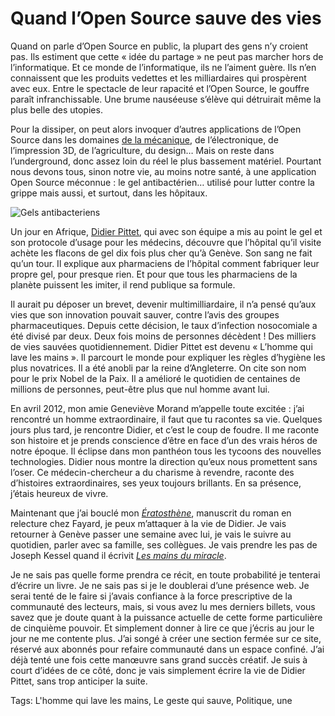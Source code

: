 # Quand l’Open Source sauve des vies

Quand on parle d’Open Source en public, la plupart des gens n’y croient pas. Ils estiment que cette « idée du partage » ne peut pas marcher hors de l’informatique. Et ce monde de l’informatique, ils ne l’aiment guère. Ils n’en connaissent que les produits vedettes et les milliardaires qui prospèrent avec eux. Entre le spectacle de leur rapacité et l’Open Source, le gouffre paraît infranchissable. Une brume nauséeuse s’élève qui détruirait même la plus belle des utopies.

Pour la dissiper, on peut alors invoquer d’autres applications de l’Open Source dans les domaines [de la mécanique](http://www.wedemain.fr/L-agriculteur-qui-prepare-la-revolution-open-source_a223.html), de l’électronique, de l’impression 3D, de l’agriculture, du design… Mais on reste dans l’underground, donc assez loin du réel le plus bassement matériel. Pourtant nous devons tous, sinon notre vie, au moins notre santé, à une application Open Source méconnue : le gel antibactérien… utilisé pour lutter contre la grippe mais aussi, et surtout, dans les hôpitaux.

![Gels antibacteriens](https://tcrouzet.com/images_tc/2013/04/gel-antibacterien.jpg)

Un jour en Afrique, [Didier Pittet](http://en.wikipedia.org/wiki/Didier_Pittet), qui avec son équipe a mis au point le gel et son protocole d’usage pour les médecins, découvre que l’hôpital qu’il visite achète les flacons de gel dix fois plus cher qu’à Genève. Son sang ne fait qu’un tour. Il explique aux pharmaciens de l’hôpital comment fabriquer leur propre gel, pour presque rien. Et pour que tous les pharmaciens de la planète puissent les imiter, il rend publique sa formule.

Il aurait pu déposer un brevet, devenir multimilliardaire, il n’a pensé qu’aux vies que son innovation pouvait sauver, contre l’avis des groupes pharmaceutiques. Depuis cette décision, le taux d’infection nosocomiale a été divisé par deux. Deux fois moins de personnes décèdent ! Des milliers de vies sauvées quotidiennement. Didier Pittet est devenu « L’homme qui lave les mains ». Il parcourt le monde pour expliquer les règles d’hygiène les plus novatrices. Il a été anobli par la reine d’Angleterre. On cite son nom pour le prix Nobel de la Paix. Il a amélioré le quotidien de centaines de millions de personnes, peut-être plus que nul homme avant lui.

En avril 2012, mon amie Geneviève Morand m’appelle toute excitée : j’ai rencontré un homme extraordinaire, il faut que tu racontes sa vie. Quelques jours plus tard, je rencontre Didier, et c’est le coup de foudre. Il me raconte son histoire et je prends conscience d’être en face d’un des vrais héros de notre époque. Il éclipse dans mon panthéon tous les tycoons des nouvelles technologies. Didier nous montre la direction qu’eux nous promettent sans l’oser. Ce médecin-chercheur a du charisme à revendre, raconte des d’histoires extraordinaires, ses yeux toujours brillants. En sa présence, j’étais heureux de vivre.

Maintenant que j’ai bouclé mon [*Ératosthène*](/eratosthene/), manuscrit du roman en relecture chez Fayard, je peux m’attaquer à la vie de Didier. Je vais retourner à Genève passer une semaine avec lui, je vais le suivre au quotidien, parler avec sa famille, ses collègues. Je vais prendre les pas de Joseph Kessel quand il écrivit [*Les mains du miracle*](/2013/01/14/partager-ses-livres-pour-changer-le-monde/).

Je ne sais pas quelle forme prendra ce récit, en toute probabilité je tenterai d’écrire un livre. Je ne sais pas si je le doublerai d’une présence web. Je serai tenté de le faire si j’avais confiance à la force prescriptive de la communauté des lecteurs, mais, si vous avez lu mes derniers billets, vous savez que je doute quant à la puissance actuelle de cette forme particulière de cinquième pouvoir. Et simplement donner à lire ce que j’écris au jour le jour ne me contente plus. J’ai songé à créer une section fermée sur ce site, réservé aux abonnés pour refaire communauté dans un espace confiné. J’ai déjà tenté une fois cette manœuvre sans grand succès créatif. Je suis à court d’idées de ce côté, donc je vais simplement écrire la vie de Didier Pittet, sans trop anticiper la suite.

Tags: L'homme qui lave les mains, Le geste qui sauve, Politique, une